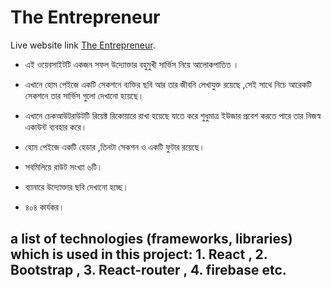 # The Entrepreneur

Live website link [The Entrepreneur](https://sohag-s-service.web.app/).

* এই ওয়েবসাইটটি একজন সফল উদ্যোক্তার বহুমুখী সার্ভিস নিয়ে আলোকপাতিত । 

* এখানে হোম পেইজে একটি সেকশনে ব্যক্তির ছবি আর তার জীবনি লেখাযুক্ত রয়েছে ,সেই সাথে নিচে আরেকটি সেকশনে তার সার্ভিস গুলো দেখানো হয়েছে।

* এখানে চেকআউটরাউটটি রিয়েক্ট রিকোয়ারে রাখা হয়েছে যাতে করে শুধুমাত্র ইউজার প্রবেশ করতে পারে তার নিজস্ব একাউন্ট ব্যবহার করে।

* হোম পেইজে একটি হেডার ,তিনটা সেকশন ও একটি ফুটার রয়েছে।

* সবমিলিয়ে রাউট সংখ্যা ৬টি।

* ব্যানারে উদ্যোক্তার ছবি দেখানো হচ্ছে।

* ৪০৪ কার্যকর।

## a list of technologies (frameworks, libraries) which is used in this project: 1. React , 2. Bootstrap , 3. React-router , 4. firebase etc.